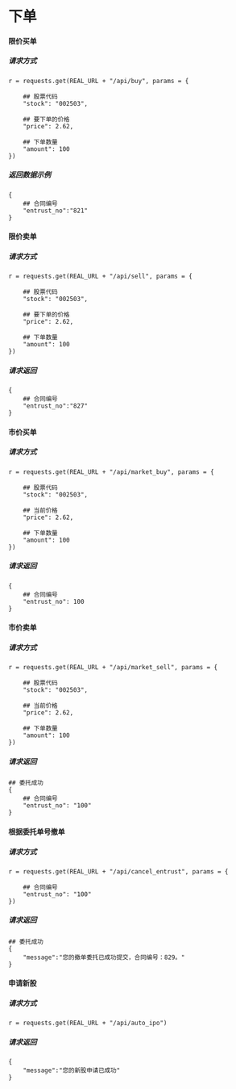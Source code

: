 # 下单

#### 限价买单

##### 请求方式
```
r = requests.get(REAL_URL + "/api/buy", params = {

    ## 股票代码
    "stock": "002503",

    ## 要下单的价格
    "price": 2.62,

    ## 下单数量
    "amount": 100
})
```

##### 返回数据示例

```
{
    ## 合同编号
    "entrust_no":"821"
}

```

#### 限价卖单

##### 请求方式
```
r = requests.get(REAL_URL + "/api/sell", params = {

    ## 股票代码
    "stock": "002503",

    ## 要下单的价格
    "price": 2.62,

    ## 下单数量
    "amount": 100
})
```

##### 请求返回

```
{
    ## 合同编号
    "entrust_no":"827"
}
```

#### 市价买单

##### 请求方式
```
r = requests.get(REAL_URL + "/api/market_buy", params = {

    ## 股票代码
    "stock": "002503",

    ## 当前价格
    "price": 2.62,

    ## 下单数量
    "amount": 100
})
```

##### 请求返回

```
{   
    ## 合同编号
    "entrust_no": 100
}
```

#### 市价卖单

##### 请求方式
```
r = requests.get(REAL_URL + "/api/market_sell", params = {
    
    ## 股票代码
    "stock": "002503",

    ## 当前价格
    "price": 2.62,

    ## 下单数量
    "amount": 100
})
```

##### 请求返回

```
## 委托成功
{
    ## 合同编号
    "entrust_no": "100"
}
```

#### 根据委托单号撤单

##### 请求方式
```
r = requests.get(REAL_URL + "/api/cancel_entrust", params = {

    ## 合同编号
    "entrust_no": "100"
})
```

##### 请求返回

```
## 委托成功
{
    "message":"您的撤单委托已成功提交，合同编号：829。"
}
```

#### 申请新股

##### 请求方式

```
r = requests.get(REAL_URL + "/api/auto_ipo")
```

##### 请求返回

```
{
    "message":"您的新股申请已成功"
}
```